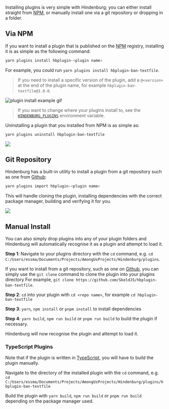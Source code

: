 Installing plugins is very simple with Hindenburg; you can either install straight from [NPM](https://npmjs.com), or manually install one via a git repository or dropping in a folder.

## Via NPM
If you want to install a plugin that is published on the [NPM](https://npmjs.com) registry, installing it is as simple as the following command:
```sh
yarn plugins install hbplugin-<plugin name>
```

For example, you could run `yarn plugins install hbplugin-ban-textfile`.

> If you need to install a specific version of the plugin, add a `@<version>` at the end of the plugin name, for example `hbplugin-ban-textfile@1.0.0`.

![plugin install example gif](https://i.imgur.com/eSx2K45.gif)

> If you want to change where your plugins install to, see the [`HINDENBURG_PLUGINS`](./Environment%20Variables#hindenburg-plugins) environment variable.

Uninstalling a plugin that you installed from NPM is as simple as:
```sh
yarn plugins uninstall hbplugin-ban-textfile
```

![](https://i.imgur.com/5ZUhmaf.gif)

## Git Repository
Hindenburg has a built-in utility to install a plugin from a git repository such as one from [Github](https://github.com):
```sh
yarn plugins import hbplugin-<plugin name>
```

This will handle cloning the plugin, installing dependencies with the correct package manager, building and verifying it for you.

![](https://i.imgur.com/NQB7aaO.gif)

## Manual Install
You can also simply drop plugins into any of your plugin folders and Hindenburg will automatically recognise it as a plugin and attempt to load it.

**Step 1**: Navigate to your plugins directory with the `cd` command, e.g. `cd C:/Users/essma/Documents/Projects/AmongUsProjects/Hindenburg/plugins`.

If you want to install from a git repository, such as one on [Github](https://github.com), you can simply use the `git clone` command to clone the plugin into your plugins directory For example, `git clone https://github.com/SkeldJS/hbplugin-ban-textfile`.

**Step 2**: `cd` into your plugin with `cd <repo name>`, for example `cd hbplugin-ban-textfile`

**Step 3**: `yarn`, `npm install` or `pnpm install` to install dependencies

**Step 4**: `yarn build`, `npm run build` or `pnpm run build` to build the plugin if necessary.

Hindenburg will now recognise the plugin and attempt to load it.

### TypeScript Plugins
Note that if the plugin is written in [TypeScript](https://typescriptlang.org), you will have to build the plugin manually.

Navigate to the directory of the installed plugin with the `cd` command, e.g. `cd C:/Users/essma/Documents/Projects/AmongUsProjects/Hindenburg/plugins/hbplugin-ban-textfile`

Build the plugin with `yarn build`, `npm run build` or `pnpm run build` depending on the package manager used.
